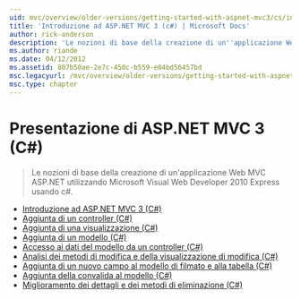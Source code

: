 ```yaml
---
uid: mvc/overview/older-versions/getting-started-with-aspnet-mvc3/cs/index
title: 'Introduzione ad ASP.NET MVC 3 (c#) | Microsoft Docs'
author: rick-anderson
description: 'Le nozioni di base della creazione di un''applicazione Web MVC ASP.NET utilizzando Microsoft Visual Web Developer 2010 Express usando c#.'
ms.author: riande
ms.date: 04/12/2012
ms.assetid: 807b50ae-2e7c-450c-b559-e04bd56457bd
msc.legacyurl: /mvc/overview/older-versions/getting-started-with-aspnet-mvc3/cs
msc.type: chapter
---
```

<a name="getting-started-with-aspnet-mvc-3-c"></a>Presentazione di ASP.NET MVC 3 (C#)
====================
> Le nozioni di base della creazione di un'applicazione Web MVC ASP.NET utilizzando Microsoft Visual Web Developer 2010 Express usando c#.


- [Introduzione ad ASP.NET MVC 3 (C#)](intro-to-aspnet-mvc-3.md)
- [Aggiunta di un controller (C#)](adding-a-controller.md)
- [Aggiunta di una visualizzazione (C#)](adding-a-view.md)
- [Aggiunta di un modello (C#)](adding-a-model.md)
- [Accesso ai dati del modello da un controller (C#)](accessing-your-models-data-from-a-controller.md)
- [Analisi dei metodi di modifica e della visualizzazione di modifica (C#)](examining-the-edit-methods-and-edit-view.md)
- [Aggiunta di un nuovo campo al modello di filmato e alla tabella (C#)](adding-a-new-field.md)
- [Aggiunta della convalida al modello (C#)](adding-validation-to-the-model.md)
- [Miglioramento dei dettagli e dei metodi di eliminazione (C#)](improving-the-details-and-delete-methods.md)
